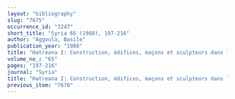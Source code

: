 ```yaml
---
layout: "bibliography"
slug: "7675"
occurrence_id: "3247"
short_title: "Syria 65 (1988), 197-216"
author: "Aggoula, Basile"
publication_year: "1988"
title: "Hatreana I: Construction, édifices, maçons et sculpteurs dans les inscriptions hatréennes"
volume_no_: "65"
pages: "197-216"
journal: "Syria"
title: "Hatreana I: Construction, édifices, maçons et sculpteurs dans les inscriptions hatréennes"
previous_item: "7678"
---
```

